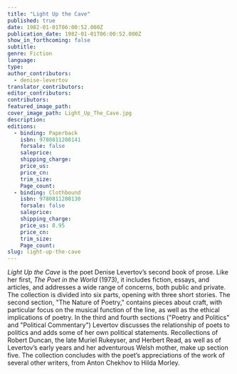 ```yaml
---
title: "Light Up the Cave"
published: true
date: 1982-01-01T06:00:52.000Z
publication_date: 1982-01-01T06:00:52.000Z
show_in_forthcoming: false
subtitle:
genre: Fiction
language:
type:
author_contributors:
  - denise-levertov
translator_contributors:
editor_contributors:
contributors:
featured_image_path:
cover_image_path: Light_Up_The_Cave.jpg
description:
editions:
  - binding: Paperback
    isbn: 9780811208141
    forsale: false
    saleprice:
    shipping_charge:
    price_us:
    price_cn:
    trim_size:
    Page_count:
  - binding: Clothbound
    isbn: 9780811208130
    forsale: false
    saleprice:
    shipping_charge:
    price_us: 8.95
    price_cn:
    trim_size:
    Page_count:
slug: light-up-the-cave
---
```


_Light Up the Cave_ is the poet Denise Levertov’s second book of prose. Like her first, _The Poet in the World_ (1973), it includes fiction, essays, and articles, and addresses a wide range of concerns, both public and private. The collection is divided into six parts, opening with three short stories. The second section, "The Nature of Poetry," contains pieces about craft, with particular focus on the musical function of the line, as well as the ethical implications of poetry. In the third and fourth sections ("Poetry and Politics" and "Political Commentary") Levertov discusses the relationship of poets to politics and adds some of her own political statements. Recollections of Robert Duncan, the late Muriel Rukeyser, and Herbert Read, as well as of Levertov’s early years and her adventurous Welsh mother, make up section five. The collection concludes with the poet’s appreciations of the work of several other writers, from Anton Chekhov to Hilda Morley.

